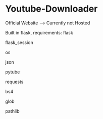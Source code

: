 # Youtube-Downloader

Official Website --> Currently not Hosted

Built in flask, requirements:
flask

flask_session

os

json

pytube

requests

bs4

glob

pathlib
